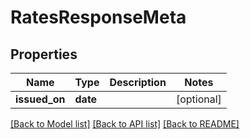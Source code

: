 # RatesResponseMeta

## Properties
Name | Type | Description | Notes
------------ | ------------- | ------------- | -------------
**issued_on** | **date** |  | [optional] 

[[Back to Model list]](../README.md#documentation-for-models) [[Back to API list]](../README.md#documentation-for-api-endpoints) [[Back to README]](../README.md)

